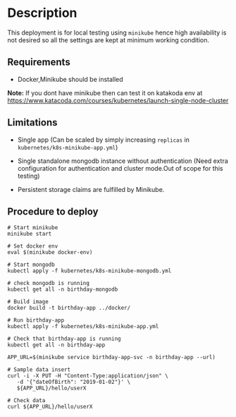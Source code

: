 # Description

This deployment is for local testing using `minikube` hence high availability is not desired so all the settings are kept
at minimum working condition.


## Requirements

  - Docker,Minikube should be installed


**Note:**
 If you dont have minikube then can test it on katakoda env at https://www.katacoda.com/courses/kubernetes/launch-single-node-cluster

## Limitations

  - Single app (Can be scaled by simply increasing `replicas` in `kubernetes/k8s-minikube-app.yml`)

  - Single standalone mongodb instance without authentication (Need extra configuration for authentication and cluster mode.Out of scope for this testing)

  - Persistent storage claims are fulfilled by Minikube.


## Procedure to deploy

```
# Start minikube
minikube start

# Set docker env
eval $(minikube docker-env)

# Start mongodb
kubectl apply -f kubernetes/k8s-minikube-mongodb.yml

# check mongodb is running
kubectl get all -n birthday-mongodb

# Build image
docker build -t birthday-app ../docker/

# Run birthday-app
kubectl apply -f kubernetes/k8s-minikube-app.yml

# Check that birthday-app is running
kubectl get all -n birthday-app

APP_URL=$(minikube service birthday-app-svc -n birthday-app --url)

# Sample data insert
curl -i -X PUT -H "Content-Type:application/json" \
   -d '{"dateOfBirth": "2019-01-02"}' \
   ${APP_URL}/hello/userX

# Check data
curl ${APP_URL}/hello/userX
```
